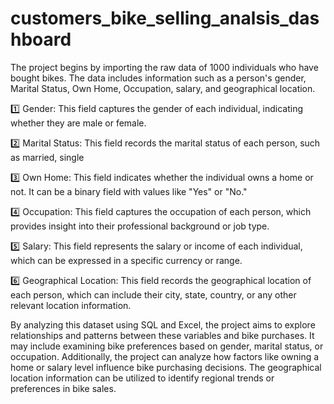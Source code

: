 # customers_bike_selling_analsis_dashboard


The project begins by importing the raw data of 1000 individuals who have bought bikes. The data includes information such as a person's gender, Marital Status, Own Home, Occupation, salary, and geographical location.

1️⃣ Gender: This field captures the gender of each individual, indicating whether they are male or female.

2️⃣ Marital Status: This field records the marital status of each person, such as married, single

3️⃣ Own Home: This field indicates whether the individual owns a home or not. It can be a binary field with values like "Yes" or "No."

4️⃣ Occupation: This field captures the occupation of each person, which provides insight into their professional background or job type.

5️⃣ Salary: This field represents the salary or income of each individual, which can be expressed in a specific currency or range.

6️⃣ Geographical Location: This field records the geographical location of each person, which can include their city, state, country, or any other relevant location information.

By analyzing this dataset using SQL and Excel, the project aims to explore relationships and patterns between these variables and bike purchases. It may include examining bike preferences based on gender, marital status, or occupation. Additionally, the project can analyze how factors like owning a home or salary level influence bike purchasing decisions. The geographical location information can be utilized to identify regional trends or preferences in bike sales.
